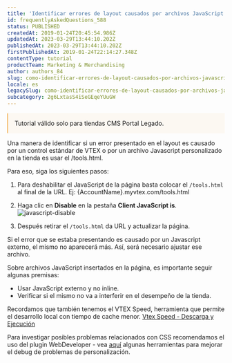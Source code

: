 ```yaml
---
title: 'Identificar errores de layout causados por archivos JavaScript'
id: frequentlyAskedQuestions_588
status: PUBLISHED
createdAt: 2019-01-24T20:45:54.986Z
updatedAt: 2023-03-29T13:44:10.202Z
publishedAt: 2023-03-29T13:44:10.202Z
firstPublishedAt: 2019-01-24T22:14:27.348Z
contentType: tutorial
productTeam: Marketing & Merchandising
author: authors_84
slug: como-identificar-errores-de-layout-causados-por-archivos-javascript
locale: es
legacySlug: como-identificar-errores-de-layout-causados-por-archivos-javascript
subcategory: 2g6LxtasS4iSeGEqeYUuGW
---
```


<div style="background-color:#FCF8F2; border-left: 2px solid #F0AD4E; border-top-left-radius: 2px; border-bottom-left-radius: 2px; padding: 15px; margin-bottom: 10px">
Tutorial válido solo para tiendas CMS Portal Legado.
</div>

Una manera de identificar si un error presentado en el layout es causado por un control estándar de VTEX o por un archivo Javascript personalizado en la tienda es usar el /tools.html.

Para eso, siga los siguientes pasos:

1. Para deshabilitar el JavaScript de la página basta colocar el `/tools.html` al final de la URL. Ej: {AccountName}.myvtex.com/tools.html
2. Haga clic en __Disable__ en la pestaña __Client JavaScript is__.
![javascript-disable ](//images.ctfassets.net/alneenqid6w5/2rDNQsznK8umymyKaOoYkA/1c4306998c4d580505dfaffe20ca66fa/js_enabled.png)

3. Después retirar el `/tools.html` da URL y actualizar la página.

Si el error que se estaba presentando es causado por un Javascript externo, el mismo no aparecerá más.
Así, será necesario ajustar ese archivo.

Sobre archivos JavaScript insertados en la página, es importante seguir algunas premisas:

- Usar JavaScript externo y no inline.
- Verificar si el mismo no va a interferir en el desempeño de la tienda.

Recordamos que también tenemos el VTEX Speed, herramienta que permite el desarrollo local con tiempo de cache menor.  [Vtex Speed - Descarga y Ejecución](https://github.com/vtex/speed)

Para investigar posibles problemas relacionados con CSS recomendamos el uso del plugin WebDeveloper - vea [aquí](/es/tutorial/herramientas-para-mejorar-la-performance-de-la-tienda/) algunas herramientas para mejorar el debug de problemas de personalización.
